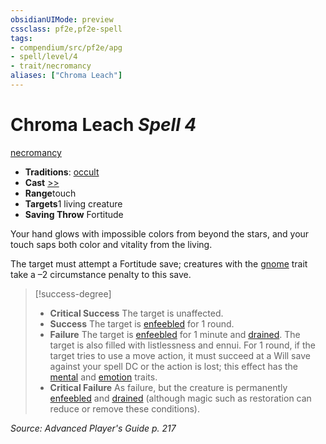 ```yaml
---
obsidianUIMode: preview
cssclass: pf2e,pf2e-spell
tags:
- compendium/src/pf2e/apg
- spell/level/4
- trait/necromancy
aliases: ["Chroma Leach"]
---
```

# Chroma Leach *Spell 4*   
[necromancy](../../Rules/traits/necromancy.md)  

- **Traditions**: [occult](../../Rules/traits/occult.md)
- **Cast** [>>](../../Rules/core-rulebook/chapter-9-playing-the-game.md#Actions "Two-Action") 
- **Range**touch
- **Targets**1 living creature
- **Saving Throw** Fortitude

Your hand glows with impossible colors from beyond the stars, and your touch saps both color and vitality from the living.

The target must attempt a Fortitude save; creatures with the [gnome](../../Rules/traits/gnome.md) trait take a –2 circumstance penalty to this save.

> [!success-degree] 
> - **Critical Success** The target is unaffected.
> - **Success** The target is [enfeebled](../../Rules/conditions.md#Enfeebled) for 1 round.
> - **Failure** The target is [enfeebled](../../Rules/conditions.md#Enfeebled) for 1 minute and [drained](../../Rules/conditions.md#Drained). The target is also filled with listlessness and ennui. For 1 round, if the target tries to use a move action, it must succeed at a Will save against your spell DC or the action is lost; this effect has the [mental](../../Rules/traits/mental.md) and [emotion](../../Rules/traits/emotion.md) traits.
> - **Critical Failure** As failure, but the creature is permanently [enfeebled](../../Rules/conditions.md#Enfeebled) and [drained](../../Rules/conditions.md#Drained) (although magic such as restoration can reduce or remove these conditions).

*Source: Advanced Player's Guide p. 217*